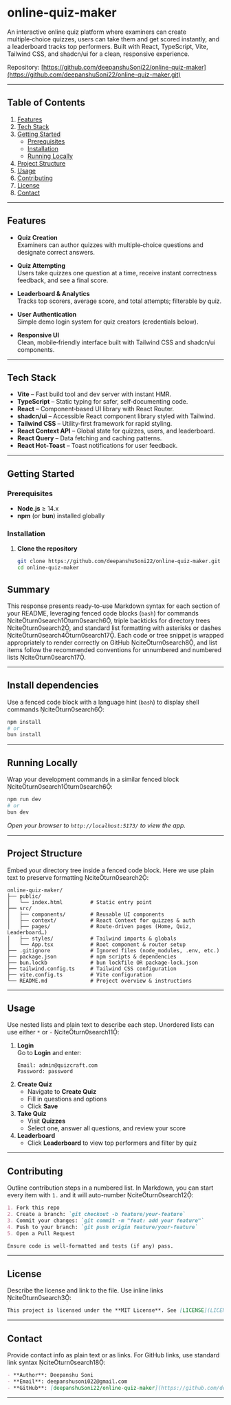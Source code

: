 # online-quiz-maker

An interactive online quiz platform where examiners can create multiple‑choice quizzes, users can take them and get scored instantly, and a leaderboard tracks top performers. Built with React, TypeScript, Vite, Tailwind CSS, and shadcn/ui for a clean, responsive experience.

Repository: [https://github.com/deepanshuSoni22/online-quiz-maker](https://github.com/deepanshuSoni22/online-quiz-maker.git)

---

## Table of Contents

1. [Features](#features)  
2. [Tech Stack](#tech-stack)  
3. [Getting Started](#getting-started)  
   - [Prerequisites](#prerequisites)  
   - [Installation](#installation)  
   - [Running Locally](#running-locally)  
4. [Project Structure](#project-structure)  
5. [Usage](#usage)  
6. [Contributing](#contributing)  
7. [License](#license)  
8. [Contact](#contact)  

---

## Features

- **Quiz Creation**  
  Examiners can author quizzes with multiple‑choice questions and designate correct answers.

- **Quiz Attempting**  
  Users take quizzes one question at a time, receive instant correctness feedback, and see a final score.

- **Leaderboard & Analytics**  
  Tracks top scorers, average score, and total attempts; filterable by quiz.

- **User Authentication**  
  Simple demo login system for quiz creators (credentials below).

- **Responsive UI**  
  Clean, mobile‑friendly interface built with Tailwind CSS and shadcn/ui components.

---

## Tech Stack

- **Vite** – Fast build tool and dev server with instant HMR.  
- **TypeScript** – Static typing for safer, self‑documenting code.  
- **React** – Component‑based UI library with React Router.  
- **shadcn/ui** – Accessible React component library styled with Tailwind.  
- **Tailwind CSS** – Utility‑first framework for rapid styling.  
- **React Context API** – Global state for quizzes, users, and leaderboard.  
- **React Query** – Data fetching and caching patterns.  
- **React Hot‑Toast** – Toast notifications for user feedback.  

---

## Getting Started

### Prerequisites

- **Node.js** ≥ 14.x  
- **npm** (or **bun**) installed globally

### Installation

1. **Clone the repository**  
   ```bash
   git clone https://github.com/deepanshuSoni22/online-quiz-maker.git
   cd online-quiz-maker
## Summary

This response presents ready-to-use Markdown syntax for each section of your README, leveraging fenced code blocks (```bash```) for commands citeturn0search1turn0search6, triple backticks for directory trees citeturn0search2, and standard list formatting with asterisks or dashes citeturn0search4turn0search17. Each code or tree snippet is wrapped appropriately to render correctly on GitHub citeturn0search8, and list items follow the recommended conventions for unnumbered and numbered lists citeturn0search17.

---

## Install dependencies

Use a fenced code block with a language hint (`bash`) to display shell commands citeturn0search6:

```bash
npm install
# or
bun install
```

---

## Running Locally

Wrap your development commands in a similar fenced block citeturn0search1turn0search6:

```bash
npm run dev
# or
bun dev
```

_Open your browser to `http://localhost:5173/` to view the app._

---

## Project Structure

Embed your directory tree inside a fenced code block. Here we use plain text to preserve formatting citeturn0search2:

```text
online-quiz-maker/
├── public/                
│   └── index.html         # Static entry point
├── src/
│   ├── components/        # Reusable UI components
│   ├── context/           # React Context for quizzes & auth
│   ├── pages/             # Route‑driven pages (Home, Quiz, Leaderboard…)
│   ├── styles/            # Tailwind imports & globals
│   └── App.tsx            # Root component & router setup
├── .gitignore             # Ignored files (node_modules, .env, etc.)
├── package.json           # npm scripts & dependencies
├── bun.lockb              # bun lockfile OR package-lock.json
├── tailwind.config.ts     # Tailwind CSS configuration
├── vite.config.ts         # Vite configuration
└── README.md              # Project overview & instructions
```

---

## Usage

Use nested lists and plain text to describe each step. Unordered lists can use either `*` or `-` citeturn0search11:

1. **Login**  
   Go to **Login** and enter:  
   ```text
   Email: admin@quizcraft.com  
   Password: password
   ```
2. **Create Quiz**  
   - Navigate to **Create Quiz**  
   - Fill in questions and options  
   - Click **Save**
3. **Take Quiz**  
   - Visit **Quizzes**  
   - Select one, answer all questions, and review your score  
4. **Leaderboard**  
   - Click **Leaderboard** to view top performers and filter by quiz  

---

## Contributing

Outline contribution steps in a numbered list. In Markdown, you can start every item with `1.` and it will auto-number citeturn0search12:

```markdown
1. Fork this repo  
2. Create a branch: `git checkout -b feature/your-feature`  
3. Commit your changes: `git commit -m "feat: add your feature"`  
4. Push to your branch: `git push origin feature/your-feature`  
5. Open a Pull Request  

Ensure code is well‑formatted and tests (if any) pass.
```

---

## License

Describe the license and link to the file. Use inline links citeturn0search3:

```markdown
This project is licensed under the **MIT License**. See [LICENSE](LICENSE) for details.
```

---

## Contact

Provide contact info as plain text or as links. For GitHub links, use standard link syntax citeturn0search18:

```markdown
- **Author**: Deepanshu Soni
- **Email**: deepanshusoni022@gmail.com 
- **GitHub**: [deepanshuSoni22/online-quiz-maker](https://github.com/deepanshuSoni22/online-quiz-maker)
```

---


